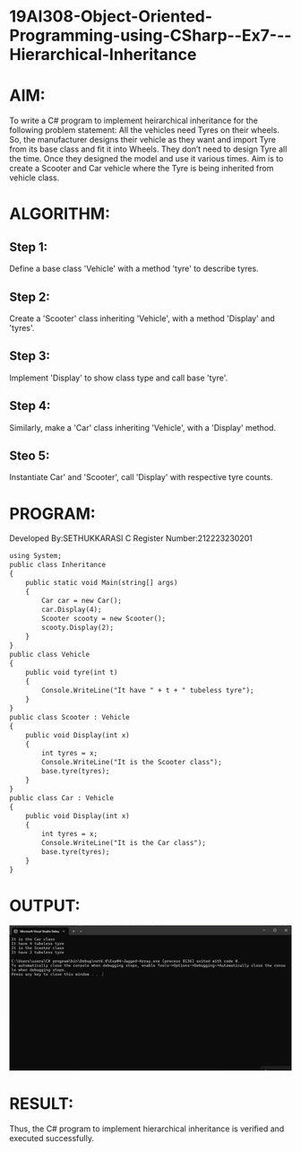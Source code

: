 # 19AI308-Object-Oriented-Programming-using-CSharp--Ex7---Hierarchical-Inheritance
# AIM:
To write a C# program to implement heirarchical inheritance for the following problem statement:  All the vehicles need Tyres on their wheels. 
So, the manufacturer designs their vehicle as they want and import Tyre from its base class and fit it into Wheels. 
They don’t need to design Tyre all the time. Once they designed the model and use it various times. 
Aim is to create a Scooter and Car vehicle where the Tyre is being inherited from vehicle class.

# ALGORITHM:
## Step 1: 
Define a base class 'Vehicle' with a method 'tyre' to describe tyres.
## Step 2: 
Create a 'Scooter' class inheriting 'Vehicle', with a method 'Display' and 'tyres'.
## Step 3: 
Implement 'Display' to show class type and call base 'tyre'.
## Step 4: 
Similarly, make a 'Car' class inheriting 'Vehicle', with a 'Display' method.
## Steo 5: 
Instantiate Car' and 'Scooter', call 'Display' with respective tyre counts.

# PROGRAM:
Developed By:SETHUKKARASI C
Register Number:212223230201
```
using System;
public class Inheritance
{
    public static void Main(string[] args)
    {
        Car car = new Car();
        car.Display(4);
        Scooter scooty = new Scooter();
        scooty.Display(2);
    }
}
public class Vehicle
{
    public void tyre(int t)
    {
        Console.WriteLine("It have " + t + " tubeless tyre");
    }
}
public class Scooter : Vehicle
{
    public void Display(int x)
    {
        int tyres = x;
        Console.WriteLine("It is the Scooter class");
        base.tyre(tyres);
    }
}
public class Car : Vehicle
{
    public void Display(int x)
    {
        int tyres = x;
        Console.WriteLine("It is the Car class");
        base.tyre(tyres);
    }
}
```

# OUTPUT:
![output](image.png)

# RESULT:
Thus, the C# program to implement hierarchical inheritance is verified and executed successfully.